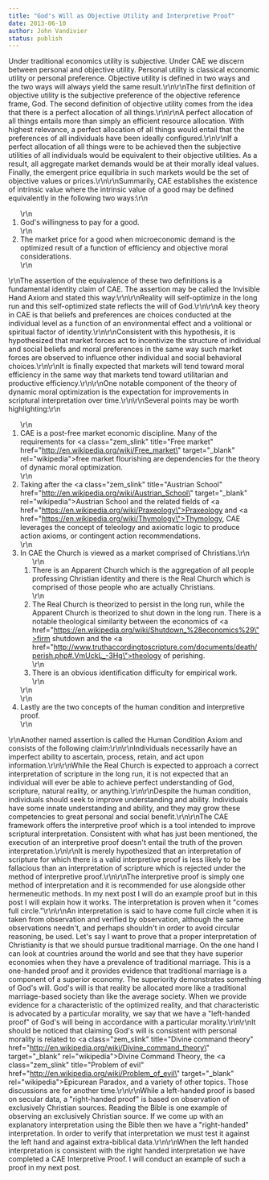```yaml
---
title: "God's Will as Objective Utility and Interpretive Proof"
date: 2013-06-10
author: John Vandivier
status: publish
---
```


Under traditional economics utility is subjective. Under CAE we discern between personal and objective utility. Personal utility is classical economic utility or personal preference. Objective utility is defined in two ways and the two ways will always yield the same result.\r\n\r\nThe first definition of objective utility is the subjective preference of the objective reference frame, God. The second definition of objective utility comes from the idea that there is a perfect allocation of all things.\r\n\r\nA perfect allocation of all things entails more than simply an efficient resource allocation. With highest relevance, a perfect allocation of all things would entail that the preferences of all individuals have been ideally configured.\r\n\r\nIf a perfect allocation of all things were to be achieved then the subjective utilities of all individuals would be equivalent to their objective utilities. As a result, all aggregate market demands would be at their morally ideal values. Finally, the emergent price equilibria in such markets would be the set of objective values or prices.\r\n\r\nSummarily, CAE establishes the existence of intrinsic value where the intrinsic value of a good may be defined equivalently in the following two ways:\r\n<ol>\r\n	<li>God's willingness to pay for a good.</li>\r\n	<li>The market price for a good when microeconomic demand is the optimized result of a function of efficiency and objective moral considerations.</li>\r\n</ol>\r\nThe assertion of the equivalence of these two definitions is a fundamental identity claim of CAE. The assertion may be called the Invisible Hand Axiom and stated this way:\r\n\r\nReality will self-optimize in the long run and this self-optimized state reflects the will of God.\r\n\r\nA key theory in CAE is that beliefs and preferences are choices conducted at the individual level as a function of an environmental effect and a volitional or spiritual factor of identity.\r\n\r\nConsistent with this hypothesis, it is hypothesized that market forces act to incentivize the structure of individual and social beliefs and moral preferences in the same way such market forces are observed to influence other individual and social behavioral choices.\r\n\r\nIt is finally expected that markets will tend toward moral efficiency in the same way that markets tend toward utilitarian and productive efficiency.\r\n\r\nOne notable component of the theory of dynamic moral optimization is the expectation for improvements in scriptural interpretation over time.\r\n\r\nSeveral points may be worth highlighting:\r\n<ol>\r\n	<li>CAE is a post-free market economic discipline. Many of the requirements for <a class=\"zem_slink\" title=\"Free market\" href=\"http://en.wikipedia.org/wiki/Free_market\" target=\"_blank\" rel=\"wikipedia\">free market flourishing</a> are dependencies for the theory of dynamic moral optimization.</li>\r\n	<li>Taking after the <a class=\"zem_slink\" title=\"Austrian School\" href=\"http://en.wikipedia.org/wiki/Austrian_School\" target=\"_blank\" rel=\"wikipedia\">Austrian School</a> and the related fields of <a href=\"https://en.wikipedia.org/wiki/Praxeology\">Praxeology</a> and <a href=\"https://en.wikipedia.org/wiki/Thymology\">Thymology</a>, CAE leverages the concept of teleology and axiomatic logic to produce action axioms, or contingent action recommendations.</li>\r\n	<li>In CAE the Church is viewed as a market comprised of Christians.\r\n<ol>\r\n	<li>There is an Apparent Church which is the aggregation of all people professing Christian identity and there is the Real Church which is comprised of those people who are actually Christians.</li>\r\n	<li>The Real Church is theorized to persist in the long run, while the Apparent Church is theorized to shut down in the long run. There is a notable theological similarity between the economics of <a href=\"https://en.wikipedia.org/wiki/Shutdown_%28economics%29\">firm shutdown</a> and the <a href=\"http://www.truthaccordingtoscripture.com/documents/death/perish.php#.VmUckL_-3Hg\">theology of perishing</a>.</li>\r\n	<li>There is an obvious identification difficulty for empirical work.</li>\r\n</ol>\r\n</li>\r\n	<li>Lastly are the two concepts of the human condition and interpretive proof.</li>\r\n</ol>\r\nAnother named assertion is called the Human Condition Axiom and consists of the following claim:\r\n\r\nIndividuals necessarily have an imperfect ability to ascertain, process, retain, and act upon information.\r\n\r\nWhile the Real Church is expected to approach a correct interpretation of scripture in the long run, it is not expected that an individual will ever be able to achieve perfect understanding of God, scripture, natural reality, or anything.\r\n\r\nDespite the human condition, individuals should seek to improve understanding and ability. Individuals have some innate understanding and ability, and they may grow these competencies to great personal and social benefit.\r\n\r\nThe CAE framework offers the interpretive proof which is a tool intended to improve scriptural interpretation. Consistent with what has just been mentioned, the execution of an interpretive proof doesn't entail the truth of the proven interpretation.\r\n\r\nIt is merely hypothesized that an interpretation of scripture for which there is a valid interpretive proof is less likely to be fallacious than an interpretation of scripture which is rejected under the method of interpretive proof.\r\n\r\nThe interpretive proof is simply one method of interpretation and it is recommended for use alongside other hermeneutic methods. In my next post I will do an example proof but in this post I will explain how it works. The interpretation is proven when it \"comes full circle.\"\r\n\r\nAn interpretation is said to have come full circle when it is taken from observation and verified by observation, although the same observations needn't, and perhaps shouldn't in order to avoid circular reasoning, be used. Let's say I want to prove that a proper interpretation of Christianity is that we should pursue traditional marriage. On the one hand I can look at countries around the world and see that they have superior economies when they have a prevalence of traditional marriage. This is a one-handed proof and it provides evidence that traditional marriage is a component of a superior economy. The superiority demonstrates something of God's will. God's will is that reality be allocated more like a traditional marriage-based society than like the average society. When we provide evidence for a characteristic of the optimized reality, and that characteristic is advocated by a particular morality, we say that we have a \"left-handed proof\" of God's will being in accordance with a particular morality.\r\n\r\nIt should be noticed that claiming God's will is consistent with personal morality is related to <a class=\"zem_slink\" title=\"Divine command theory\" href=\"http://en.wikipedia.org/wiki/Divine_command_theory\" target=\"_blank\" rel=\"wikipedia\">Divine Command Theory</a>, the <a class=\"zem_slink\" title=\"Problem of evil\" href=\"http://en.wikipedia.org/wiki/Problem_of_evil\" target=\"_blank\" rel=\"wikipedia\">Epicurean Paradox</a>, and a variety of other topics. Those discussions are for another time.\r\n\r\nWhile a left-handed proof is based on secular data, a \"right-handed proof\" is based on observation of exclusively Christian sources. Reading the Bible is one example of observing an exclusively Christian source. If we come up with an explanatory interpretation using the Bible then we have a \"right-handed\" interpretation. In order to verify that interpretation we must test it against the left hand and against extra-biblical data.\r\n\r\nWhen the left handed interpretation is consistent with the right handed interpretation we have completed a CAE Interpretive Proof. I will conduct an example of such a proof in my next post.